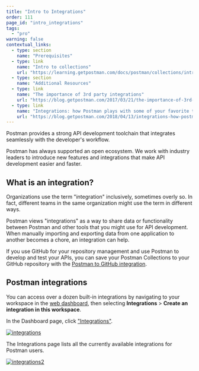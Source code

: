 ```yaml
---
title: "Intro to Integrations"
order: 111
page_id: "intro_integrations"
tags: 
  - "pro"
warning: false
contextual_links:
  - type: section
    name: "Prerequisites"
  - type: link
    name: "Intro to collections"
    url: "https://learning.getpostman.com/docs/postman/collections/intro-to-collections"
  - type: section
    name: "Additional Resources"
  - type: link
    name: "The importance of 3rd party integrations"
    url: "https://blog.getpostman.com/2017/03/21/the-importance-of-3rd-party-integrations-for-postman-pro/?_ga=2.176567845.1078379737.1571761632-963694147.1565912089"
  - type: link
    name: "Integrations: how Postman plays with some of your favorite tools"
    url: "https://blog.getpostman.com/2018/04/13/integrations-how-postman-plays-with-some-of-your-favorite-tools/" 
---
```


Postman provides a strong API development toolchain that integrates seamlessly with the developer's workflow.

Postman has always supported an open ecosystem. We work with industry leaders to introduce new features and integrations that make API development easier and faster.

## What is an integration?

Organizations use the term "integration" inclusively, sometimes overly so. In fact, different teams in the same organization might use the term in different ways.

Postman views "integrations" as a way to share data or functionality between Postman and other tools that you might use for API development. When manually importing and exporting data from one application to another becomes a chore, an integration can help.

If you use GitHub for your repository management and use Postman to develop and test your APIs, you can save your Postman Collections to your GitHub repository with the [Postman to GitHub integration](/docs/postman-pro/integrations/github/#configuring-github-integration).

## Postman integrations

You can access over a dozen built-in integrations by navigating to your workspace in the [web dashboard](https://go.postman.co/workspaces), then selecting **Integrations** > **Create an integration in this workspace**.

In the Dashboard page, click ["Integrations"](https://go.postman.co/workspaces).

  [![integrations](https://assets.postman.com/postman-docs/Integrations-Dashboard1.png)](https://assets.postman.com/postman-docs/Integrations-Dashboard1.png)

The Integrations page lists all the currently available integrations for Postman users.

[![integrations2](https://assets.postman.com/postman-docs/Integrations-Dashboard2.png)](https://assets.postman.com/postman-docs/Integrations-Dashboard2.png)
